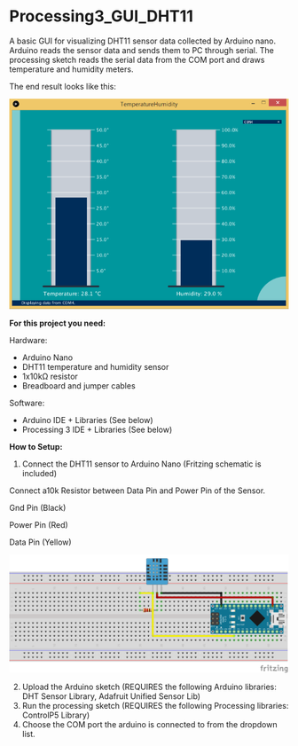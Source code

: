 # Processing3_GUI_DHT11

A basic GUI for visualizing DHT11 sensor data collected by Arduino nano. 
Arduino reads the sensor data and sends them to PC through serial. The processing sketch reads the serial data from the COM port and draws temperature and humidity meters.

The end result looks like this:

![Screenshot](Screenshot.png)

**For this project you need:**

Hardware:
- Arduino Nano
- DHT11 temperature and humidity sensor
- 1x10kΩ resistor
- Breadboard and jumper cables

Software:

- Arduino IDE + Libraries (See below)
- Processing 3 IDE + Libraries (See below)

**How to Setup:**
1. Connect the DHT11 sensor to Arduino Nano (Fritzing schematic is included)

Connect a10k Resistor between Data Pin and Power Pin of the Sensor.

Gnd  Pin (Black)

Power Pin (Red)

Data Pin (Yellow)

![Breadboard](Temperature_Humidity_breadboard.png)

2. Upload the Arduino sketch (REQUIRES the following Arduino libraries:  DHT Sensor Library, Adafruit Unified Sensor Lib)
3. Run the processing sketch (REQUIRES the following Processing libraries: ControlP5 Library)
4. Choose the COM port the arduino is connected to from the dropdown list.
